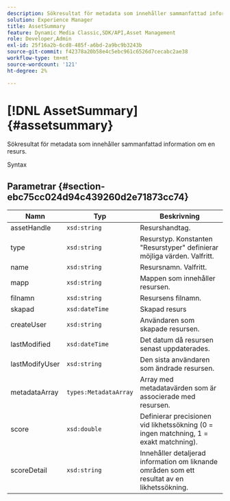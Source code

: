 ```yaml
---
description: Sökresultat för metadata som innehåller sammanfattad information om en resurs.
solution: Experience Manager
title: AssetSummary
feature: Dynamic Media Classic,SDK/API,Asset Management
role: Developer,Admin
exl-id: 25f16a2b-6cd8-485f-a6bd-2a9bc9b3243b
source-git-commit: f42378a20b58e4c5ebc961c6526d7cecabc2ae38
workflow-type: tm+mt
source-wordcount: '121'
ht-degree: 2%

---
```


# [!DNL AssetSummary]{#assetsummary}

Sökresultat för metadata som innehåller sammanfattad information om en resurs.

Syntax

## Parametrar {#section-ebc75cc024d94c439260d2e71873cc74}

| Namn | Typ | Beskrivning |
|---|---|---|
| assetHandle | `xsd:string` | Resurshandtag. |
| type | `xsd:string` | Resurstyp. Konstanten &quot;Resurstyper&quot; definierar möjliga värden. Valfritt. |
| name | `xsd:string` | Resursnamn. Valfritt. |
| mapp | `xsd:string` | Mappen som innehåller resursen. |
| filnamn | `xsd:string` | Resursens filnamn. |
| skapad | `xsd:dateTime` | Skapad resurs |
| createUser | `xsd:string` | Användaren som skapade resursen. |
| lastModified | `xsd:dateTime` | Det datum då resursen senast uppdaterades. |
| lastModifyUser | `xsd:string` | Den sista användaren som ändrade resursen. |
| metadataArray | `types:MetadataArray` | Array med metadatavärden som är associerade med resursen. |
| score | `xsd:double` | Definierar precisionen vid likhetssökning (0 = ingen matchning, 1 = exakt matchning). |
| scoreDetail | `xsd:string` | Innehåller detaljerad information om liknande områden som ett resultat av en likhetssökning. |
